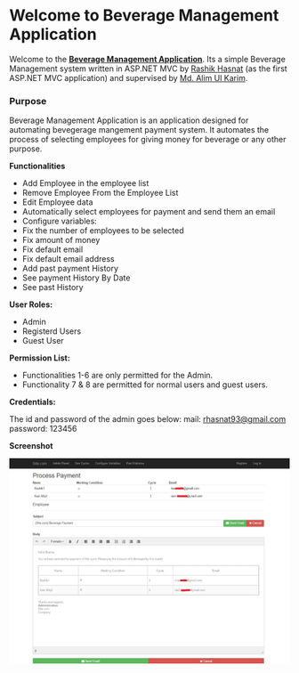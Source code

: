Welcome to Beverage Management Application
===================
Welcome to the  **[Beverage Management Application](https://github.com/Rashik004/Beverage-Management "Beverage Management Application")**. Its a simple Beverage Management system written in ASP.NET MVC by [Rashik Hasnat](https://github.com/Rashik004 "Rashik Hasnat") (as the first ASP.NET MVC application) and supervised by [Md. Alim Ul Karim](https://github.com/aukgit "Md. Alim Ul Karim github").

### Purpose

Beverage Management  Application is an application designed for automating bevegerage mangement payment system. It automates the process of selecting employees for giving money for beverage or any other purpose.

**Functionalities**

- Add Employee in the employee list
- Remove Employee From the Employee List
- Edit Employee data
- Automatically select employees for payment and send them an email
- Configure variables:
- Fix the number of employees to be selected
- Fix  amount of money
- Fix default email
- Fix default email address
- Add past payment History
- See payment History By Date
- See past History


**User Roles:**

- Admin
- Registerd Users
- Guest User


**Permission List:**

- Functionalities 1-6 are only permitted for the Admin.
- Functionality 7 & 8 are permitted for normal users and guest users.


**Credentials:**

The id and password of the admin goes below:
mail: rhasnat93@gmail.com
password: 123456


**Screenshot**

![Example of jQuery server side validation.](https://github.com/Rashik004/Beverage-Management/blob/master/screenshot.JPG?raw=true)
